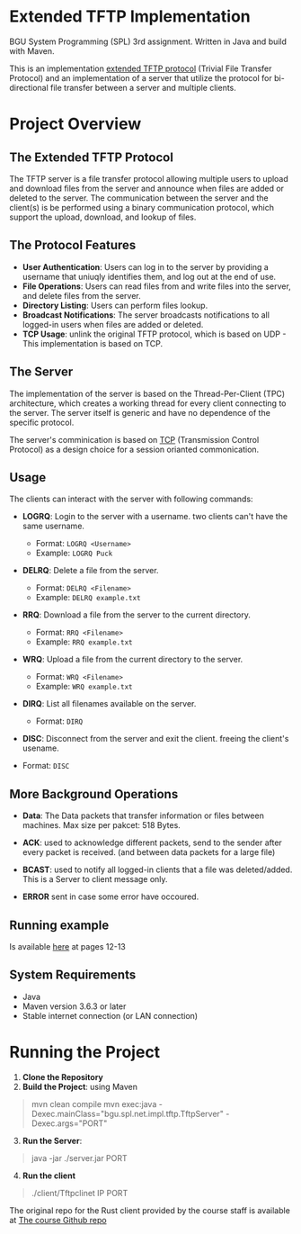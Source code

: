 # Extended TFTP Implementation
BGU System Programming (SPL) 3rd assignment. Written in Java and build with Maven. 

This is an implementation [extended TFTP protocol](https://en.wikipedia.org/wiki/Trivial_File_Transfer_Protocol) (Trivial File Transfer Protocol)  and an implementation of a server that utilize the protocol for bi-directional file transfer between a server and multiple clients.

# Project Overview
## The Extended TFTP Protocol
The TFTP server is a file transfer protocol allowing multiple users to upload and download files from the server and announce when files are added or deleted to the server. The communication between the server and the client(s) is be performed using a binary communication protocol, which support the upload, download, and lookup of files.

## The Protocol Features
- **User Authentication**: Users can log in to the server by providing a username that uniuqly identifies them, and log out at the end of use.
- **File Operations**: Users can read files from and write files into the server, and delete files from the server.
- **Directory Listing**: Users can perform files lookup.
- **Broadcast Notifications**: The server broadcasts notifications to all logged-in users when files are added or deleted.
- **TCP Usage**: unlink the original TFTP protocol, which is based on UDP - This implementation is based on TCP.

## The Server 
The implementation of the server is based on the Thread-Per-Client (TPC) architecture, which creates a working thread for every client connecting to the server. The server itself is generic and have no dependence of the specific protocol.

The server's comminication is based on [TCP](https://en.wikipedia.org/wiki/Transmission_Control_Protocol) (Transmission Control Protocol) as a design choice for a session orianted commonication.

## Usage
The clients can interact with the server with following commands:

- **LOGRQ**: Login to the server with a username. two clients can't have the same username.
  - Format: `LOGRQ <Username>`
  - Example: `LOGRQ Puck`

- **DELRQ**: Delete a file from the server.
  - Format: `DELRQ <Filename>`
  - Example: `DELRQ example.txt`

- **RRQ**: Download a file from the server to the current directory.
  - Format: `RRQ <Filename>`
  - Example: `RRQ example.txt`

- **WRQ**: Upload a file from the current directory to the server.
  - Format: `WRQ <Filename>`
  - Example: `WRQ example.txt`

- **DIRQ**: List all filenames available on the server.
  - Format: `DIRQ`

- **DISC**: Disconnect from the server and exit the client. freeing the client's usename.
-   Format: `DISC`

## More Background Operations
- **Data**: The Data packets that transfer information or files between machines. Max size per pakcet: 518 Bytes.

- **ACK**: used to acknowledge different packets, send to the sender after every packet is received. (and between data packets for a large file)

- **BCAST**: used to notify all logged-in clients that a file was deleted/added. This is a Server to client message only.

- **ERROR** sent in case some error have occoured.

## Running example
Is available [here](SPL241__Assignment_3_instructions_v1.7.pdf) at pages 12-13

## System Requirements
- Java 
- Maven version 3.6.3 or later
- Stable internet connection (or LAN connection)

# Running the Project
1. **Clone the Repository**
2. **Build the Project**: using Maven
> mvn clean compile
> mvn exec:java -Dexec.mainClass="bgu.spl.net.impl.tftp.TftpServer" -Dexec.args="PORT"
3. **Run the Server**: 
> java -jar ./server.jar PORT
4. **Run the client**
>  ./client/Tftpclinet IP PORT

The original repo for the Rust client provided by the course staff is available at [The course Github repo](https://github.com/bguspl/TFTP-rust-client )
